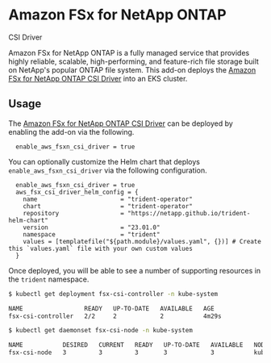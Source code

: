# Amazon FSx for NetApp ONTAP
 CSI Driver

Amazon FSx for NetApp ONTAP is a fully managed service that provides highly reliable, scalable, high-performing, and feature-rich file storage built on NetApp's popular ONTAP file system.
This add-on deploys the [Amazon FSx for NetApp ONTAP CSI Driver](https://aws.amazon.com/fsx/netapp-ontap/) into an EKS cluster.

## Usage

The [Amazon FSx for NetApp ONTAP CSI Driver](https://github.com/aws-ia/terraform-aws-eks-blueprints/tree/main/modules/kubernetes-addons/aws-fsxn-csi-driver) can be deployed by enabling the add-on via the following.

```hcl
  enable_aws_fsxn_csi_driver = true
```

You can optionally customize the Helm chart that deploys `enable_aws_fsxn_csi_driver` via the following configuration.

```hcl
  enable_aws_fsxn_csi_driver = true
  aws_fsx_csi_driver_helm_config = {
    name                       = "trident-operator"
    chart                      = "trident-operator"
    repository                 = "https://netapp.github.io/trident-helm-chart"
    version                    = "23.01.0"
    namespace                  = "trident"
    values = [templatefile("${path.module}/values.yaml", {})] # Create this `values.yaml` file with your own custom values
  }
```

Once deployed, you will be able to see a number of supporting resources in the `trident` namespace.

```sh
$ kubectl get deployment fsx-csi-controller -n kube-system

NAME                 READY   UP-TO-DATE   AVAILABLE   AGE
fsx-csi-controller   2/2     2            2           4m29s
```

```sh
$ kubectl get daemonset fsx-csi-node -n kube-system

NAME           DESIRED   CURRENT   READY   UP-TO-DATE   AVAILABLE   NODE SELECTOR                 AGE
fsx-csi-node   3         3         3       3            3           kubernetes.io/os=linux   4m32s
```

